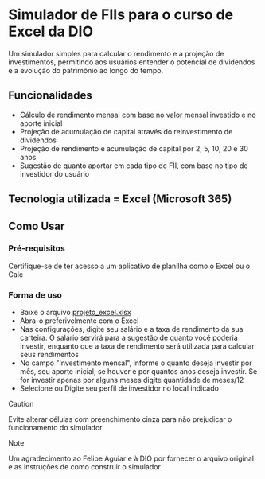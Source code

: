 # Simulador de FIIs para o curso de Excel da DIO
Um simulador simples para calcular o rendimento e a projeção de investimentos, permitindo aos usuários entender o potencial de dividendos e a evolução do patrimônio ao longo do tempo.
## Funcionalidades
* Cálculo de rendimento mensal com base no valor mensal investido e no aporte inicial
* Projeção de acumulação de capital através do reinvestimento de dividendos
* Projeção de rendimento e acumulação de capital por 2, 5, 10, 20 e 30 anos
* Sugestão de quanto aportar em cada tipo de FII, com base no tipo de investidor do usuário
## Tecnologia utilizada = Excel (Microsoft 365)
## Como Usar
### Pré-requisitos
Certifique-se de ter acesso a um aplicativo de planilha como o Excel ou o Calc
### Forma de uso
* Baixe o arquivo [projeto_excel.xlsx](https://github.com/user-attachments/files/20599706/projeto_excel.xlsx)
* Abra-o preferivelmente com o Excel
* Nas configurações, digite seu salário e a taxa de rendimento da sua carteira. O salário servirá para a sugestão de quanto você poderia investir, enquanto que a taxa de rendimento será utilizada para calcular seus rendimentos
* No campo "Investimento mensal", informe o quanto deseja investir por mês, seu aporte inicial, se houver e por quantos anos deseja investir. Se for investir apenas por alguns meses digite quantidade de meses/12
* Selecione ou Digite seu perfil de investidor no local indicado
> [!CAUTION]
> Evite alterar células com preenchimento cinza para não prejudicar o funcionamento do simulador

>[!NOTE]
> Um agradecimento ao Felipe Aguiar e à DIO por fornecer o arquivo original e as instruções de como construir o simulador

